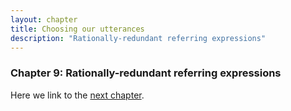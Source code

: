```yaml
---
layout: chapter
title: Choosing our utterances
description: "Rationally-redundant referring expressions"
---
```


### Chapter 9: Rationally-redundant referring expressions



Here we link to the [next chapter](09-politeness.html).